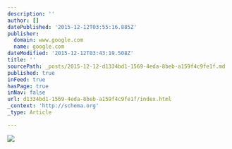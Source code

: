 ```yaml
---
description: ''
author: []
datePublished: '2015-12-12T03:55:16.885Z'
publisher:
  domain: www.google.com
  name: google.com
dateModified: '2015-12-12T03:43:19.508Z'
title: ''
sourcePath: _posts/2015-12-12-d1334bd1-1569-4eda-8beb-a159f4c9fe1f.md
published: true
inFeed: true
hasPage: true
inNav: false
url: d1334bd1-1569-4eda-8beb-a159f4c9fe1f/index.html
_context: 'http://schema.org'
_type: Article

---
```

![](https://goldsilver.com/re/common/images/newsuploads/20140116060022-screen-shot-2014-01-16-at-5-59-46-am.png)